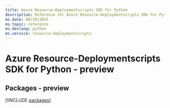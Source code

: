 ```yaml
---
title: Azure Resource-Deploymentscripts SDK for Python
description: Reference for Azure Resource-Deploymentscripts SDK for Python
ms.date: 08/29/2025
ms.topic: reference
ms.devlang: python
ms.service: resource-deploymentscripts
---
```

# Azure Resource-Deploymentscripts SDK for Python - preview
## Packages - preview
[!INCLUDE [packages](resource-deploymentscripts-index.md)]
